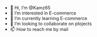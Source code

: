 - 👋 Hi, I’m @Kamz65
- 👀 I’m interested in E-commerce
- 🌱 I’m currently learning E-commerce
- 💞️ I’m looking to collaborate on ptojects
- 📫 How to reach me by mail

<!---
Kamz65/Kamz65 is a ✨ special ✨ repository because its `README.md` (this file) appears on your GitHub profile.
You can click the Preview link to take a look at your changes.
--->
